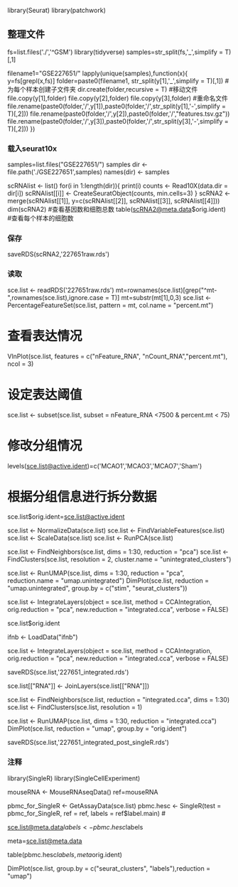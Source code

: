 
library(Seurat)
library(patchwork)


## 整理文件

fs=list.files('./','^GSM')
library(tidyverse)
samples=str_split(fs,'_',simplify = T)[,1]

filename1="GSE227651/"
lapply(unique(samples),function(x){
  y=fs[grepl(x,fs)]
  folder=paste0(filename1, str_split(y[1],'_',simplify = T)[,1])
  #为每个样本创建子文件夹
  dir.create(folder,recursive = T)
  #移动文件
  file.copy(y[1],folder)
  file.copy(y[2],folder)
  file.copy(y[3],folder)
  #重命名文件
  file.rename(paste0(folder,'/',y[1]),paste0(folder,'/',str_split(y[1],'-',simplify = T)[,2]))
  file.rename(paste0(folder,'/',y[2]),paste0(folder,'/',"features.tsv.gz"))
  file.rename(paste0(folder,'/',y[3]),paste0(folder,'/',str_split(y[3],'-',simplify = T)[,2]))
})


### 载入seurat10x

samples=list.files("GSE227651/")
samples
dir <- file.path('./GSE227651',samples)
names(dir) <- samples

scRNAlist <- list()
for(i in 1:length(dir)){
  print(i)
  counts <- Read10X(data.dir = dir[i])
  scRNAlist[[i]] <- CreateSeuratObject(counts, min.cells=3)
}
scRNA2 <- merge(scRNAlist[[1]], y=c(scRNAlist[[2]], scRNAlist[[3]], scRNAlist[[4]]))
dim(scRNA2)   #查看基因数和细胞总数
table(scRNA2@meta.data$orig.ident)  #查看每个样本的细胞数


### 保存
saveRDS(scRNA2,'227651raw.rds')


### 读取
sce.list <- readRDS('227651raw.rds')
mt=rownames(sce.list)[grep("^mt-",rownames(sce.list),ignore.case = T)]
mt=substr(mt[1],0,3)
sce.list <- PercentageFeatureSet(sce.list, pattern = mt, col.name = "percent.mt")
# 查看表达情况
VlnPlot(sce.list, features = c("nFeature_RNA", "nCount_RNA","percent.mt"), ncol = 3)
# 设定表达阈值
sce.list <- subset(sce.list, subset = nFeature_RNA <7500  & percent.mt < 75)
# 修改分组情况
levels(sce.list@active.ident)=c('MCAO1','MCAO3','MCAO7','Sham')
# 根据分组信息进行拆分数据
sce.list$orig.ident=sce.list@active.ident




sce.list <- NormalizeData(sce.list)
sce.list <- FindVariableFeatures(sce.list)
sce.list <- ScaleData(sce.list)
sce.list <- RunPCA(sce.list)


sce.list <- FindNeighbors(sce.list, dims = 1:30, reduction = "pca")
sce.list <- FindClusters(sce.list, resolution = 2, cluster.name = "unintegrated_clusters")

sce.list <- RunUMAP(sce.list, dims = 1:30, reduction = "pca", reduction.name = "umap.unintegrated")
DimPlot(sce.list, reduction = "umap.unintegrated", group.by = c("stim", "seurat_clusters"))


sce.list <- IntegrateLayers(object = sce.list, method = CCAIntegration, orig.reduction = "pca", new.reduction = "integrated.cca",
                            verbose = FALSE)


sce.list$orig.ident

ifnb <- LoadData("ifnb")


sce.list <- IntegrateLayers(object = sce.list, method = CCAIntegration, orig.reduction = "pca", new.reduction = "integrated.cca",
                        verbose = FALSE)


saveRDS(sce.list,'227651_integrated.rds')

sce.list[["RNA"]] <- JoinLayers(sce.list[["RNA"]])

sce.list <- FindNeighbors(sce.list, reduction = "integrated.cca", dims = 1:30)
sce.list <- FindClusters(sce.list, resolution = 1)

sce.list <- RunUMAP(sce.list, dims = 1:30, reduction = "integrated.cca")
DimPlot(sce.list, reduction = "umap", group.by =  "orig.ident")


saveRDS(sce.list,'227651_integrated_post_singleR.rds')

### 注释

library(SingleR)
library(SingleCellExperiment)

mouseRNA <- MouseRNAseqData()
ref=mouseRNA

pbmc_for_SingleR <- GetAssayData(sce.list)
pbmc.hesc <- SingleR(test = pbmc_for_SingleR, ref = ref, labels = ref$label.main) #

sce.list@meta.data$labels <-pbmc.hesc$labels

meta=sce.list@meta.data

table(pbmc.hesc$labels,meta$orig.ident)



DimPlot(sce.list, group.by = c("seurat_clusters", "labels"),reduction = "umap")







